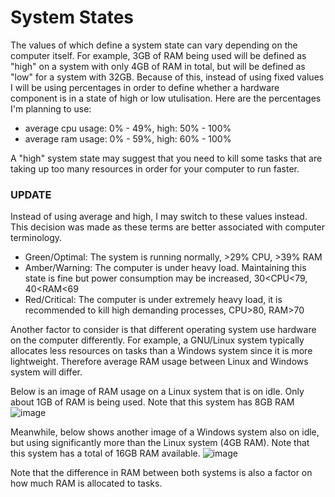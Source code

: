 # System States

The values of which define a system state can vary depending on the computer itself. For example, 3GB of RAM being used will be defined as "high"
on a system with only 4GB of RAM in total, but will be defined as "low" for a system with 32GB. Because of this, instead of using fixed values I will be using
percentages in order to define whether a hardware component is in a state of high or low utulisation. 
Here are the percentages I'm planning to use: 
- average cpu usage: 0% - 49%, high: 50% - 100%
- average ram usage: 0% - 59%, high: 60% - 100%

A "high" system state may suggest that you need to kill some tasks that are taking up too many resources in order for your computer to run faster.

<h3>UPDATE</h3>
Instead of using average and high, I may switch to these values instead. This decision was made as these terms are better associated with computer terminology.

- Green/Optimal: The system is running normally, >29% CPU, >39% RAM
- Amber/Warning: The computer is under heavy load. Maintaining this state is fine but power consumption may be increased, 30<CPU<79, 40<RAM<69
- Red/Critical: The computer is under extremely heavy load, it is recommended to kill high demanding processes, CPU>80, RAM>70


Another factor to consider is that different operating system use hardware on the computer differently. For example, a GNU/Linux system typically allocates 
less resources on tasks than a Windows system since it is more lightweight. Therefore average RAM usage between Linux and Windows system will differ.

Below is an image of RAM usage on a Linux system that is on idle. Only about 1GB of RAM is being used. Note that this system has 8GB RAM
![image](https://github.com/idontuseg1t/DA-SAT/assets/111327977/be52365a-8be6-426b-a9c6-9c6656982643)

Meanwhile, below shows another image of a Windows system also on idle, but using significantly more than the Linux system (4GB RAM). Note that this 
system has a total of 16GB RAM available.
![image](https://github.com/idontuseg1t/DA-SAT/assets/111327977/83b96f6f-75a3-4bbb-987a-41ec953b5a1c)

Note that the difference in RAM between both systems is also a factor on how much RAM is allocated to tasks.
